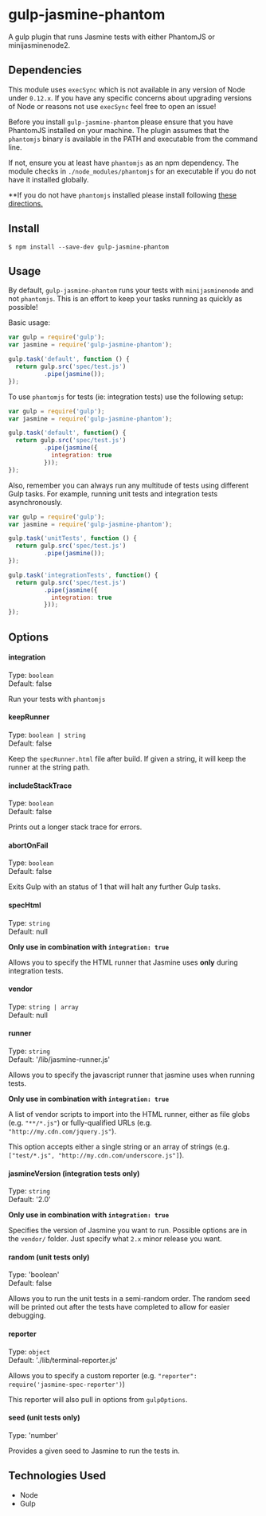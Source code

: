 gulp-jasmine-phantom
=============

A gulp plugin that runs Jasmine tests with either PhantomJS or minijasminenode2.

Dependencies
------------

This module uses `execSync` which is not available in any version of Node under `0.12.x`.
If you have any specific concerns about upgrading versions of Node or reasons not use
`execSync` feel free to open an issue!

Before you install `gulp-jasmine-phantom` please ensure that you have PhantomJS
installed on your machine. The plugin assumes that the `phantomjs` binary is
available in the PATH and executable from the command line.

If not, ensure you at least have `phantomjs` as an npm dependency. The module
checks in `./node_modules/phantomjs` for an executable if you do not have it
installed globally.

**If you do not have `phantomjs` installed please install following
[these directions.](http://phantomjs.org/download.html)

Install
-----

```
$ npm install --save-dev gulp-jasmine-phantom
```

Usage
-----
By default, `gulp-jasmine-phantom` runs your tests with `minijasminenode` and
not `phantomjs`.
This is an effort to keep your tasks running as quickly as possible!

Basic usage:
```javascript
var gulp = require('gulp');
var jasmine = require('gulp-jasmine-phantom');

gulp.task('default', function () {
  return gulp.src('spec/test.js')
          .pipe(jasmine());
});
```
To use `phantomjs` for tests (ie: integration tests) use the following setup:

```javascript
var gulp = require('gulp');
var jasmine = require('gulp-jasmine-phantom');

gulp.task('default', function() {
  return gulp.src('spec/test.js')
          .pipe(jasmine({
            integration: true
          }));
});
```

Also, remember you can always run any multitude of tests using different Gulp
tasks. For example, running unit tests and integration tests asynchronously.

```javascript
var gulp = require('gulp');
var jasmine = require('gulp-jasmine-phantom');

gulp.task('unitTests', function () {
  return gulp.src('spec/test.js')
          .pipe(jasmine());
});

gulp.task('integrationTests', function() {
  return gulp.src('spec/test.js')
          .pipe(jasmine({
            integration: true
          }));
});
```

Options
-------

#### integration
Type: `boolean` <br />
Default: false

Run your tests with `phantomjs`

#### keepRunner
Type: `boolean | string` <br />
Default: false

Keep the `specRunner.html` file after build. If given a string, it will keep
the runner at the string path.

#### includeStackTrace
Type: `boolean` <br />
Default: false

Prints out a longer stack trace for errors.

#### abortOnFail
Type: `boolean` <br />
Default: false

Exits Gulp with an status of 1 that will halt any further Gulp tasks.

#### specHtml
Type: `string` <br />
Default: null

**Only use in combination with `integration: true`**

Allows you to specify the HTML runner that Jasmine uses **only** during
integration tests.

#### vendor
Type: `string | array` <br />
Default: null

#### runner
Type: `string` <br />
Default: '/lib/jasmine-runner.js'

Allows you to specify the javascript runner that jasmine uses when running tests.

**Only use in combination with `integration: true`**

A list of vendor scripts to import into the HTML runner, either as file
globs (e.g. `"**/*.js"`) or fully-qualified URLs (e.g.
`"http://my.cdn.com/jquery.js"`).

This option accepts either a single string or an array of strings (e.g.
`["test/*.js", "http://my.cdn.com/underscore.js"]`).

#### jasmineVersion (integration tests only)
Type: `string` <br />
Default: '2.0'

**Only use in combination with `integration: true`**

Specifies the version of Jasmine you want to run. Possible options are in the `vendor/` folder. Just specify what `2.x` minor release you want.

#### random (unit tests only)
Type: 'boolean'<br />
Default: false

Allows you to run the unit tests in a semi-random order. The random seed will be printed out after the tests have completed to allow for easier debugging.

#### reporter
Type: `object`<br />
Default: './lib/terminal-reporter.js'

Allows you to specify a custom reporter (e.g.
  `"reporter": require('jasmine-spec-reporter')`)

This reporter will also pull in options from `gulpOptions`.

#### seed (unit tests only)
Type: 'number'<br />

Provides a given seed to Jasmine to run the tests in.

Technologies Used
-----------------

* Node
* Gulp
